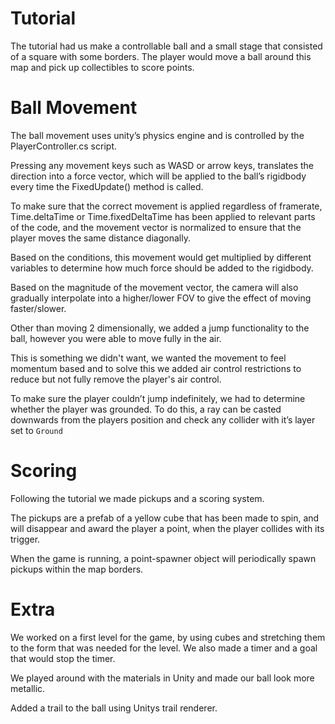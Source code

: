 # Tutorial
The tutorial had us make a controllable ball and a small stage that consisted of a square with some borders. The player would move a ball around this map and pick up collectibles to score points.

# Ball Movement
The ball movement uses unity’s physics engine and is controlled by the PlayerController.cs script. 

Pressing any movement keys such as WASD or arrow keys, translates the direction into a force vector, which will be applied to the ball’s rigidbody every time the FixedUpdate() method is called. 

To make sure that the correct movement is applied regardless of framerate, Time.deltaTime or Time.fixedDeltaTime has been applied to relevant parts of the code, and the movement vector is normalized to ensure that the player moves the same distance diagonally.

Based on the conditions, this movement would get multiplied by different variables to determine how much force should be added to the rigidbody. 

Based on the magnitude of the movement vector, the camera will also gradually interpolate into a higher/lower FOV to give the effect of moving faster/slower.

Other than moving 2 dimensionally, we added a jump functionality to the ball, however you were able to move fully in the air.

This is something we didn't want, we wanted the movement to feel momentum based and to solve this we added air control restrictions to reduce but not fully remove the player's air control. 

To make sure the player couldn’t jump indefinitely, we had to determine whether the player was grounded. To do this, a ray can be casted downwards from the players position and check any collider with it’s layer set to `Ground`

# Scoring
Following the tutorial we made pickups and a scoring system. 

The pickups are a prefab of a yellow cube that has been made to spin, and will disappear and award the player a point, when the player collides with its trigger. 

When the game is running, a point-spawner object will periodically spawn pickups within the map borders.

# Extra
We worked on a first level for the game, by using cubes and stretching them to the form that was needed for the level. We also made a timer and a goal that would stop the timer.

We played around with the materials in Unity and made our ball look more metallic.

Added a trail to the ball using Unitys trail renderer.
